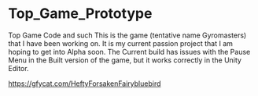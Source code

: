 # Top_Game_Prototype
Top Game Code and such
This is the game (tentative name Gyromasters) that I have been working on. It is my current passion project that I am hoping to get into Alpha soon.
The Current build has issues with the Pause Menu in the Built version of the game, but it works correctly in the Unity Editor. 

https://gfycat.com/HeftyForsakenFairybluebird
